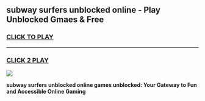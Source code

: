 
## subway surfers unblocked online - Play Unblocked Gmaes & Free
<h3>
<a href="https://news.freeplayer.one?title=subway_surfers_unblocked_online&ref=23F">CLICK TO PLAY</a></h3>
<hr>

<h3>
<a href="https://news.freeplayer.one?title=subway_surfers_unblocked_online&ref=23F">CLICK 2 PLAY</a>
  
</h3>

<a href="https://news.freeplayer.one?title=subway_surfers_unblocked_online&ref=23F/"><img src="https://clearcache.store/games.png"></a>


**subway surfers unblocked online games unblocked: Your Gateway to Fun and Accessible Online Gaming**
